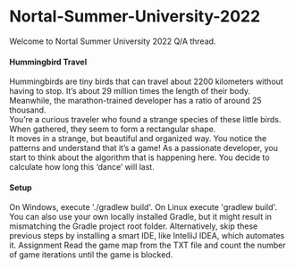 # Nortal-Summer-University-2022

Welcome to Nortal Summer University 2022 Q/A thread. <BR> 
  
<h4>Hummingbird Travel</H4>
Hummingbirds are tiny birds that can travel about 2200 kilometers without having to stop. It’s about 29 million
times the length of their body.<br> Meanwhile, the marathon-trained developer has a ratio of around 25 thousand.<br>
You’re a curious traveler who found a strange species of these little birds. When gathered, they seem to form
a rectangular shape.<br> It moves in a strange, but beautiful and organized way. You notice the patterns and
understand that it’s a game! As a passionate developer, you start to think about the algorithm that is happening
here. You decide to calculate how long this ‘dance’ will last.<br>
<h4>Setup</h4>
On Windows, execute './gradlew build'. On Linux execute 'gradlew build'. You can also use your own locally
installed Gradle, but it might result in mismatching the Gradle project root folder. Alternatively, skip these
previous steps by installing a smart IDE, like IntelliJ IDEA, which automates it.
Assignment
Read the game map from the TXT file and count the number of game iterations until the game is blocked.
